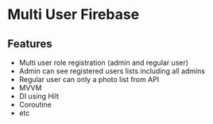 # Multi User Firebase

## Features
- Multi user role registration (admin and regular user)
- Admin can see registered users lists including all admins
- Regular user can only a photo list from API
- MVVM
- DI using Hilt
- Coroutine
- etc
